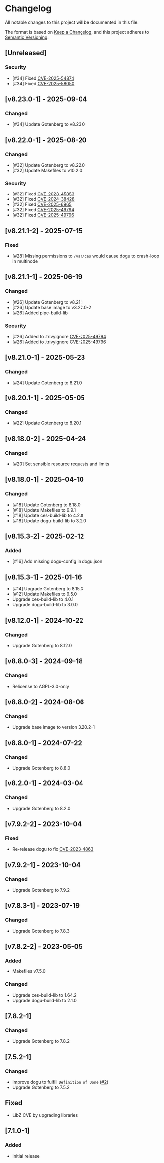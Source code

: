# Changelog
All notable changes to this project will be documented in this file.

The format is based on [Keep a Changelog](https://keepachangelog.com/en/1.0.0/),
and this project adheres to [Semantic Versioning](https://semver.org/spec/v2.0.0.html).

## [Unreleased]
### Security
- [#34] Fixed [CVE-2025-54874](https://avd.aquasec.com/nvd/2025/cve-2025-54874)
- [#34] Fixed [CVE-2025-58050](https://avd.aquasec.com/nvd/2025/cve-2025-58050)

## [v8.23.0-1] - 2025-09-04
### Changed
- [#34] Update Gotenberg to v8.23.0

## [v8.22.0-1] - 2025-08-20
### Changed
- [#32] Update Gotenberg to v8.22.0
- [#32] Update Makefiles to v10.2.0
### Security
- [#32] Fixed [CVE-2023-45853](https://nvd.nist.gov/vuln/detail/CVE-2023-45853)
- [#32] Fixed [CVE-2024-38428](https://nvd.nist.gov/vuln/detail/CVE-2024-38428)
- [#32] Fixed [CVE-2025-6965](https://nvd.nist.gov/vuln/detail/CVE-2025-6965)
- [#32] Fixed [CVE-2025-49794](https://nvd.nist.gov/vuln/detail/CVE-2025-49794)
- [#32] Fixed [CVE-2025-49796](https://nvd.nist.gov/vuln/detail/CVE-2025-49796)

## [v8.21.1-2] - 2025-07-15
### Fixed
- [#28] Missing permissions to `/var/ces` would cause dogu to crash-loop in multinode

## [v8.21.1-1] - 2025-06-19
### Changed
- [#26] Update Gotenberg to v8.21.1
- [#26] Update base image to v3.22.0-2
- [#26] Added pipe-build-lib
### Security
- [#26] Added to .trivyignore [CVE-2025-49794](https://nvd.nist.gov/vuln/detail/CVE-2025-49794)
- [#26] Added to .trivyignore [CVE-2025-49796](https://nvd.nist.gov/vuln/detail/CVE-2025-49796)

## [v8.21.0-1] - 2025-05-23
### Changed
- [#24] Update Gotenberg to 8.21.0

## [v8.20.1-1] - 2025-05-05
### Changed
- [#22] Update Gotenberg to 8.20.1

## [v8.18.0-2] - 2025-04-24
### Changed
- [#20] Set sensible resource requests and limits

## [v8.18.0-1] - 2025-04-10
### Changed
- [#18] Update Gotenberg to 8.18.0
- [#18] Update Makefiles to 9.9.1
- [#18] Update ces-build-lib to 4.2.0
- [#18] Update dogu-build-lib to 3.2.0

## [v8.15.3-2] - 2025-02-12
### Added
- [#16] Add missing dogu-config in dogu.json

## [v8.15.3-1] - 2025-01-16
- [#14] Upgrade Gotenberg to 8.15.3
- [#12] Update Makefiles to 9.5.0
- Upgrade ces-build-lib to 4.0.1
- Upgrade dogu-build-lib to 3.0.0

## [v8.12.0-1] - 2024-10-22
### Changed
- Upgrade Gotenberg to 8.12.0

## [v8.8.0-3] - 2024-09-18
### Changed
- Relicense to AGPL-3.0-only

## [v8.8.0-2] - 2024-08-06
### Changed
- Upgrade base image to version 3.20.2-1

## [v8.8.0-1] - 2024-07-22
### Changed
- Upgrade Gotenberg to 8.8.0

## [v8.2.0-1] - 2024-03-04
### Changed
- Upgrade Gotenberg to 8.2.0

## [v7.9.2-2] - 2023-10-04
### Fixed
- Re-release dogu to fix [CVE-2023-4863](https://nvd.nist.gov/vuln/detail/CVE-2023-4863)

## [v7.9.2-1] - 2023-10-04
### Changed
- Upgrade Gotenberg to 7.9.2

## [v7.8.3-1] - 2023-07-19
### Changed
- Upgrade Gotenberg to 7.8.3

## [v7.8.2-2] - 2023-05-05
### Added
- Makefiles v7.5.0

### Changed
- Upgrade ces-build-lib to 1.64.2
- Upgrade dogu-build-lib to 2.1.0

## [7.8.2-1]
### Changed
- Upgrade Gotenberg to 7.8.2

## [7.5.2-1]
### Changed
- Improve dogu to fulfill `Definition of Done` ([#2](https://github.com/cloudogu/gotenberg/pull/2))
- Upgrade Gotenberg to 7.5.2

## Fixed
- LibZ CVE by upgrading libraries

## [7.1.0-1]
### Added
- Initial release
